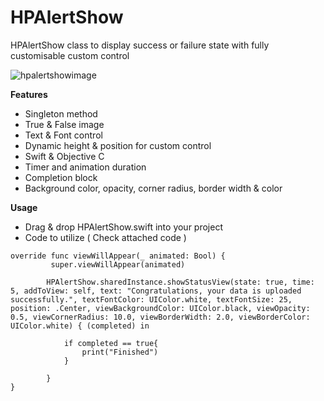 # HPAlertShow
HPAlertShow class to display success or failure state with fully customisable custom control

![hpalertshowimage](https://user-images.githubusercontent.com/23353196/33058277-e1cdfa48-ceb4-11e7-98eb-81bed219b9fb.jpg)


**Features**
- Singleton method
- True & False image
- Text & Font control
- Dynamic height & position for custom control
- Swift & Objective C
- Timer and animation duration
- Completion block
- Background color, opacity, corner radius, border width & color

**Usage**
- Drag & drop HPAlertShow.swift into your project
- Code to utilize  ( Check attached code )

```
override func viewWillAppear(_ animated: Bool) {
         super.viewWillAppear(animated)
       
        HPAlertShow.sharedInstance.showStatusView(state: true, time: 5, addToView: self, text: "Congratulations, your data is uploaded successfully.", textFontColor: UIColor.white, textFontSize: 25, position: .Center, viewBackgroundColor: UIColor.black, viewOpacity: 0.5, viewCornerRadius: 10.0, viewBorderWidth: 2.0, viewBorderColor: UIColor.white) { (completed) in
           
            if completed == true{
                print("Finished")
            }
           
        }
}
```

